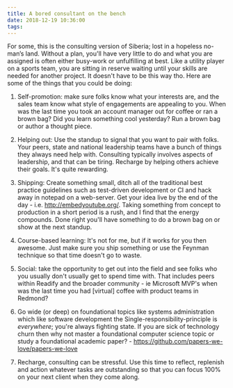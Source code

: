 ```yaml
---
title: A bored consultant on the bench
date: 2018-12-19 10:36:00
tags: 
---
```


For some, this is the consulting version of Siberia; lost in a hopeless no-man’s land. Without a plan, you'll have very little to do and what you are assigned is often either busy-work or unfulfilling at best. Like a utility player on a sports team, you are sitting in reserve waiting until your skills are needed for another project. It doesn't have to be this way tho. Here are some of the things that you could be doing:

1) Self-promotion: make sure folks know what your interests are, and the sales team know what style of engagements are appealing to you. When was the last time you took an account manager out for coffee or ran a brown bag? Did you learn something cool yesterday? Run a brown bag or author a thought piece.

2) Helping out: Use the standup to signal that you want to pair with folks. Your peers, state and national leadership teams have a bunch of things they always need help with. Consulting typically involves aspects of leadership, and that can be tiring. Recharge by helping others achieve their goals. It's quite rewarding.

3) Shipping: Create something small, ditch all of the traditional best practice guidelines such as test-driven development or CI and hack away in notepad on a web-server. Get your idea live by the end of the day - i.e. http://embedyoutube.org/. Taking something from concept to production in a short period is a rush, and I find that the energy compounds. Done right you'll have something to do a brown bag on or show at the next standup.

4) Course-based learning: It's not for me, but if it works for you then awesome. Just make sure you ship something or use the Feynman technique so that time doesn't go to waste.

5) Social: take the opportunity to get out into the field and see folks who you usually don't usually get to spend time with. That includes peers within Readify and the broader community - ie Microsoft MVP's when was the last time you had [virtual] coffee with product teams in Redmond?

6) Go wide (or deep) on foundational topics like systems administration which like software development the Single-responsibility-principle is _everywhere_; you're always fighting state. If you are sick of technology churn then why not master a foundational computer science topic or study a foundational academic paper? - https://github.com/papers-we-love/papers-we-love

7) Recharge, consulting can be stressful. Use this time to reflect, replenish and action whatever tasks are outstanding so that you can focus 100% on your next client when they come along.
